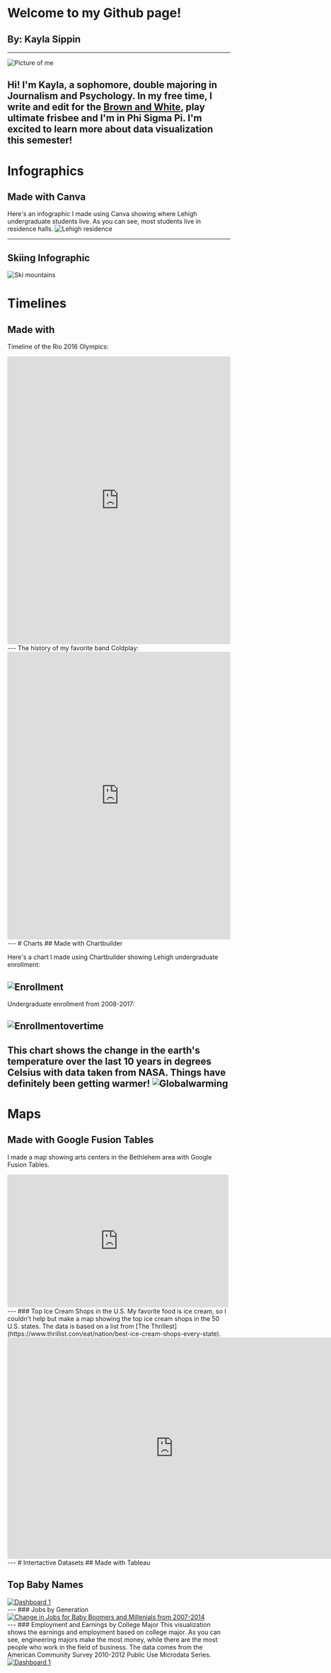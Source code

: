 # Welcome to my Github page!
## By: Kayla Sippin
---
![Picture of me](http://thebrownandwhite.com/wp-content/uploads/2017/02/Sippin-edit-desk-Web-200x300.jpg)

Hi! I'm Kayla, a sophomore, double majoring in Journalism and Psychology. In my free time, I write and edit for the [Brown and White](https://thebrownandwhite.com), play ultimate frisbee and I'm in Phi Sigma Pi. I'm excited to learn more about data visualization this semester!
---
# Infographics
## Made with Canva

Here's an infographic I made using Canva showing where Lehigh undergraduate students live. As you can see, most students live in residence halls.
![Lehigh residence](https://github.com/kms320/kms320.github.io/blob/master/Hugsomeone%20(1).png?raw=true)

---
Skiing Infographic
---
![Ski mountains](https://github.com/kms320/kms320.github.io/blob/master/mountains.png?raw=true)

# Timelines
## Made with

Timeline of the Rio 2016 Olympics:
<iframe src='https://cdn.knightlab.com/libs/timeline3/latest/embed/index.html?source=1Qsnirs692akWLLafst1VdKGKy5s7CcBf1CgdmRYKhxo&font=Default&lang=en&initial_zoom=2&height=650' width='100%' height='650' webkitallowfullscreen mozallowfullscreen allowfullscreen frameborder='0'></iframe>
---
The history of my favorite band Coldplay:
<iframe src='https://cdn.knightlab.com/libs/timeline3/latest/embed/index.html?source=1Car9BWVnHvRgQDnVViyNf2XTJnZoIp4dMAVAxyw7vK0&font=Default&lang=en&initial_zoom=2&height=650' width='100%' height='650' webkitallowfullscreen mozallowfullscreen allowfullscreen frameborder='0'></iframe>
---
# Charts
## Made with Chartbuilder

Here's a chart I made using Chartbuilder showing Lehigh undergraduate enrollment:

![Enrollment](https://github.com/kms320/kms320.github.io/blob/master/Lehigh_University_Undergraduate_Enrollment_by_College_Undergraduate_Enrollment_chartbuilder.png?raw=true)
---
Undergraduate enrollment from 2008-2017:

![Enrollmentovertime](https://github.com/kms320/kms320.github.io/blob/master/lineenrollchart.png?raw=true)
---
This chart shows the change in the earth's temperature over the last 10 years in degrees Celsius with data taken from NASA. Things have definitely been getting warmer!
![Globalwarming](https://github.com/kms320/kms320.github.io/blob/master/tempchart.png?raw=true)
---
# Maps
## Made with Google Fusion Tables

I made a map showing arts centers in the Bethlehem area with Google Fusion Tables.
<iframe width="500" height="300" scrolling="no" frameborder="no" src="https://fusiontables.google.com/embedviz?q=select+col0+from+1ETJ2MfheB6XHDNHW8Ub5H7d22jXiw9mjVenvOM9K&amp;viz=MAP&amp;h=false&amp;lat=40.61098586618022&amp;lng=-75.38028144760744&amp;t=1&amp;z=14&amp;l=col0&amp;y=2&amp;tmplt=3&amp;hml=ONE_COL_LAT_LNG"></iframe>
---
### Top Ice Cream Shops in the U.S.
My favorite food is ice cream, so I couldn't help but make a map showing the top ice cream shops in the 50 U.S. states. The data is based on a list from [The Thrillest](https://www.thrillist.com/eat/nation/best-ice-cream-shops-every-state).
<br>

<iframe width="750" height="500" scrolling="no" frameborder="no" src="https://fusiontables.google.com/embedviz?q=select+col0+from+166Lq2D6SB18w7nqxUgZhsRF-82c4NRfLcIgiIp9N&amp;viz=MAP&amp;h=false&amp;lat=40.31303078002214&amp;lng=-95.47161969853377&amp;t=1&amp;z=5&amp;l=col0&amp;y=2&amp;tmplt=2&amp;hml=ONE_COL_LAT_LNG"></iframe>
---
# Intertactive Datasets
## Made with Tableau

## Top Baby Names

<div class='tableauPlaceholder' id='viz1519073752790' style='position: relative'><noscript><a href='#'><img alt='Dashboard 1 ' src='https:&#47;&#47;public.tableau.com&#47;static&#47;images&#47;Ba&#47;Babynames_14&#47;Dashboard1&#47;1_rss.png' style='border: none' /></a></noscript><object class='tableauViz'  style='display:none;'><param name='host_url' value='https%3A%2F%2Fpublic.tableau.com%2F' /> <param name='embed_code_version' value='3' /> <param name='site_root' value='' /><param name='name' value='Babynames_14&#47;Dashboard1' /><param name='tabs' value='no' /><param name='toolbar' value='yes' /><param name='static_image'value='https:&#47;&#47;public.tableau.com&#47;static&#47;images&#47;Ba&#47;Babynames_14&#47;Dashboard1&#47;1.png' /> <param name='animate_transition' value='yes' /><param name='display_static_image' value='yes' /><param name='display_spinner' value='yes' /><param name='display_overlay' value='yes' /><param name='display_count' value='yes' /><param name='filter' value='publish=yes' /></object></div><script type='text/javascript'>var divElement = document.getElementById('viz1519073752790'); var vizElement = divElement.getElementsByTagName('object')[0];vizElement.style.width='100%';vizElement.style.height=(divElement.offsetWidth*0.75)+'px';    var scriptElement = document.createElement('script');scriptElement.src = 'https://public.tableau.com/javascripts/api/viz_v1.js';   vizElement.parentNode.insertBefore(scriptElement, vizElement);</script>
---
### Jobs by Generation
<div class='tableauPlaceholder' id='viz1519245994139' style='position: relative'><noscript><a href='#'><img alt='Change in Jobs for Baby Boomers and Millenials from 2007-2014 ' src='https:&#47;&#47;public.tableau.com&#47;static&#47;images&#47;Jo&#47;JobsbyGeneration_1&#47;Sheet1&#47;1_rss.png' style='border: none' /></a></noscript><object class='tableauViz'  style='display:none;'><param name='host_url' value='https%3A%2F%2Fpublic.tableau.com%2F' /> <param name='embed_code_version' value='3' /> <param name='site_root' value='' /><param name='name' value='JobsbyGeneration_1&#47;Sheet1' /><param name='tabs' value='no' /><param name='toolbar' value='yes' /><param name='static_image' value='https:&#47;&#47;public.tableau.com&#47;static&#47;images&#47;Jo&#47;JobsbyGeneration_1&#47;Sheet1&#47;1.png' /> <param name='animate_transition' value='yes' /><param name='display_static_image' value='yes' /><param name='display_spinner' value='yes' /><param name='display_overlay' value='yes' /><param name='display_count' value='yes' /><param name='filter' value='publish=yes' /></object></div><script type='text/javascript'>var divElement = document.getElementById('viz1519245994139');        var vizElement = divElement.getElementsByTagName('object')[0];vizElement.style.width='100%';vizElement.style.height=(divElement.offsetWidth*0.75)+'px';var scriptElement = document.createElement('script');scriptElement.src = 'https://public.tableau.com/javascripts/api/viz_v1.js'; vizElement.parentNode.insertBefore(scriptElement, vizElement);                </script>
---
### Employment and Earnings by College Major
This visualization shows the earnings and employment based on college major. As you can see, engineering majors make the most money, while there are the most people who work in the field of business. The data comes from the American Community Survey 2010-2012 Public Use Microdata Series.

<div class='tableauPlaceholder' id='viz1519848195834' style='position: relative'><noscript><a href='#'><img alt='Dashboard 1 ' src='https:&#47;&#47;public.tableau.com&#47;static&#47;images&#47;ma&#47;majorwork&#47;Dashboard1&#47;1_rss.png' style='border: none' /></a></noscript><object class='tableauViz'  style='display:none;'><param name='host_url' value='https%3A%2F%2Fpublic.tableau.com%2F' /> <param name='embed_code_version' value='3' /> <param name='site_root' value='' /><param name='name' value='majorwork&#47;Dashboard1' /><param name='tabs' value='no' /><param name='toolbar' value='yes' /><param name='static_image' value='https:&#47;&#47;public.tableau.com&#47;static&#47;images&#47;ma&#47;majorwork&#47;Dashboard1&#47;1.png' /> <param name='animate_transition' value='yes' /><param name='display_static_image' value='yes' /><param name='display_spinner' value='yes' /><param name='display_overlay' value='yes' /><param name='display_count' value='yes' /><param name='filter' value='publish=yes' /></object></div><script type='text/javascript'>var divElement = document.getElementById('viz1519848195834');var vizElement = divElement.getElementsByTagName('object')[0];vizElement.style.width='1000px';vizElement.style.height='827px';var scriptElement = document.createElement('script');scriptElement.src = 'https://public.tableau.com/javascripts/api/viz_v1.js';                    vizElement.parentNode.insertBefore(scriptElement, vizElement);</script>
